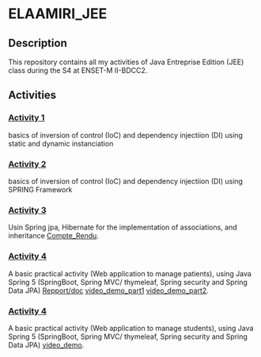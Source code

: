 # ELAAMIRI_JEE

## Description

This repository contains all my activities of Java Entreprise Edition (JEE) class during the S4 at ENSET-M II-BDCC2.

## Activities

### [Activity 1](https://github.com/essadeq-elaamiri/ELAAMIRI_JEE/tree/main/s4_1_DI_basics)

basics of inversion of control (IoC) and dependency injectiion (DI) using static and dynamic instanciation

### [Activity 2](https://github.com/essadeq-elaamiri/ELAAMIRI_JEE/tree/main/S4_enset_ioc_1)

basics of inversion of control (IoC) and dependency injectiion (DI) using SPRING Framework

### [Activity 3](https://github.com/essadeq-elaamiri/ELAAMIRI_JEE/blob/main/spring-jpa-associations-inheritance/)

Usin Spring jpa, Hibernate for the implementation of associations, and inheritance [Compte_Rendu](https://github.com/essadeq-elaamiri/ELAAMIRI_JEE/blob/main/spring-jpa-associations-inheritance/compte_rendu/spring_jpa_hibernate.pdf).

### [Activity 4](https://github.com/essadeq-elaamiri/ELAAMIRI_JEE/tree/main/patients-management)

A basic practical activity (Web application to manage patients), using Java Spring 5 (SpringBoot, Spring MVC/ thymeleaf, Spring security and Spring Data JPA) [Repport/doc](https://github.com/essadeq-elaamiri/ELAAMIRI_JEE/blob/main/patients-management/compteRendu/patients_management_spring_mvc_data_security.pdf) [video_demo_part1](https://youtu.be/9pyiKzWQSbs) [video_demo_part2](https://youtu.be/qACOOJkGmAc).

### [Activity 4](https://github.com/essadeq-elaamiri/Students-manager-Spring-activity)

A basic practical activity (Web application to manage students), using Java Spring 5 (SpringBoot, Spring MVC/ thymeleaf, Spring security and Spring Data JPA) [video_demo](https://youtu.be/oj51qMF1_So).
